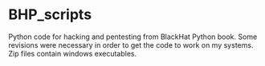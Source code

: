 # BHP_scripts
Python code for hacking and pentesting from BlackHat Python book. Some revisions were necessary in order to get the code to work on my systems. Zip files contain windows executables.
